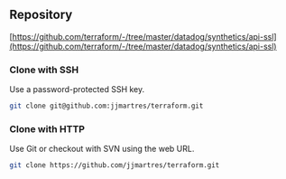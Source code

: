 ## Repository

[https://github.com/terraform/-/tree/master/datadog/synthetics/api-ssl](https://github.com/terraform/-/tree/master/datadog/synthetics/api-ssl)

### Clone with SSH
Use a password-protected SSH key.
```bash
git clone git@github.com:jjmartres/terraform.git
```

###  Clone with HTTP
Use Git or checkout with SVN using the web URL.
```bash
git clone https://github.com/jjmartres/terraform.git
```